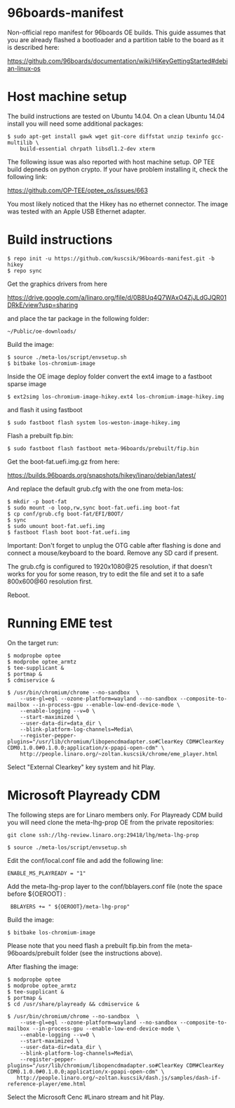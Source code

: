 
# 96boards-manifest
Non-official repo manifest for 96boards OE builds. This guide assumes that you are already flashed a
bootloader and a partition table to the board as it is described here:

https://github.com/96boards/documentation/wiki/HiKeyGettingStarted#debian-linux-os

# Host machine setup

The build instructions are tested on Ubuntu 14.04. On a clean Ubuntu 14.04 install you will need some additional packages:

```
$ sudo apt-get install gawk wget git-core diffstat unzip texinfo gcc-multilib \
    build-essential chrpath libsdl1.2-dev xterm
```

The following issue was also reported with host machine setup. OP TEE build depneds on python crypto. If your have problem installing it, check the following link:

https://github.com/OP-TEE/optee_os/issues/663

You most likely noticed that the Hikey has no ethernet connector. The image was tested with an Apple USB Ethernet adapter.

# Build instructions

```
$ repo init -u https://github.com/kuscsik/96boards-manifest.git -b hikey
$ repo sync
```

Get the graphics drivers from here 

https://drive.google.com/a/linaro.org/file/d/0B8Uq4Q7WAxO4ZjJLdGJQR01DRkE/view?usp=sharing

and place the tar package in the following folder:

```
~/Public/oe-downloads/
```

Build the image:

```
$ source ./meta-los/script/envsetup.sh
$ bitbake los-chromium-image
```

Inside the OE image deploy folder convert the ext4 image to a fastboot sparse image

```
$ ext2simg los-chromium-image-hikey.ext4 los-chromium-image-hikey.img
```

and flash it using fastboot

```
$ sudo fastboot flash system los-weston-image-hikey.img
```

Flash a prebuilt fip.bin:

```
$ sudo fastboot flash fastboot meta-96boards/prebuilt/fip.bin
```

Get the boot-fat.uefi.img.gz from here:

https://builds.96boards.org/snapshots/hikey/linaro/debian/latest/

And replace the default grub.cfg with the one from meta-los:

```
$ mkdir -p boot-fat
$ sudo mount -o loop,rw,sync boot-fat.uefi.img boot-fat
$ cp conf/grub.cfg boot-fat/EFI/BOOT/
$ sync
$ sudo umount boot-fat.uefi.img
$ fastboot flash boot boot-fat.uefi.img
```

Important: Don't forget to unplug the OTG cable after flashing is done and connect a mouse/keyboard
to the board. Remove any SD card if present.

The grub.cfg is configured to 1920x1080@25 resolution, if that doesn't works for you for some reason,
try to edit the file and set it to a safe 800x600@60 resolution first.

Reboot.

# Running EME test

On the target run:

```
$ modpropbe optee
$ modprobe optee_armtz
$ tee-supplicant &
$ portmap &
$ cdmiservice &

$ /usr/bin/chromium/chrome --no-sandbox  \
    --use-gl=egl --ozone-platform=wayland --no-sandbox --composite-to-mailbox --in-process-gpu --enable-low-end-device-mode \
    --enable-logging --v=0 \
    --start-maximized \
    --user-data-dir=data_dir \
    --blink-platform-log-channels=Media\
    --register-pepper-plugins="/usr/lib/chromium/libopencdmadapter.so#ClearKey CDM#ClearKey CDM0.1.0.0#0.1.0.0;application/x-ppapi-open-cdm" \
    http://people.linaro.org/~zoltan.kuscsik/chrome/eme_player.html
```

Select "External Clearkey" key system and hit Play.

# Microsoft Playready CDM

The following steps are for Linaro members only. For Playready CDM build you will need clone the meta-lhg-prop
OE from the private repositories:

```
git clone ssh://lhg-review.linaro.org:29418/lhg/meta-lhg-prop
```

```
$ source ./meta-los/script/envsetup.sh
```
Edit the conf/local.conf file and add the following line: 
```
ENABLE_MS_PLAYREADY = "1"
```

Add the meta-lhg-prop layer to the conf/bblayers.conf file (note the space before ${OEROOT) :
```
 BBLAYERS += " ${OEROOT}/meta-lhg-prop"
```
Build the image:

```
$ bitbake los-chromium-image
```

Please note that you need flash a prebuilt fip.bin from the meta-96boards/prebuilt folder (see the instructions above).

After flashing the image:

```
$ modpropbe optee
$ modprobe optee_armtz
$ tee-supplicant &
$ portmap &
$ cd /usr/share/playready && cdmiservice &

$ /usr/bin/chromium/chrome --no-sandbox  \
    --use-gl=egl --ozone-platform=wayland --no-sandbox --composite-to-mailbox --in-process-gpu --enable-low-end-device-mode \
    --enable-logging --v=0 \
    --start-maximized \
    --user-data-dir=data_dir \
    --blink-platform-log-channels=Media\
    --register-pepper-plugins="/usr/lib/chromium/libopencdmadapter.so#ClearKey CDM#ClearKey CDM0.1.0.0#0.1.0.0;application/x-ppapi-open-cdm" \
   http://people.linaro.org/~zoltan.kuscsik/dash.js/samples/dash-if-reference-player/eme.html
   ```

Select the Microsoft Cenc #Linaro stream and hit Play.
